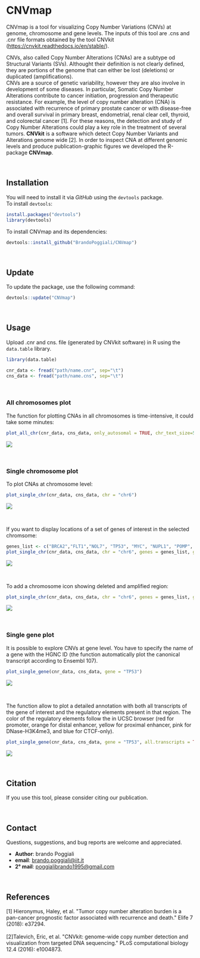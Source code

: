 # CNVmap
 CNVmap is a tool for visualizing Copy Number Variations (CNVs) at genome, chromosome and gene levels. The inputs of this tool are .cns and .cnr file formats obtained by the tool CNVkit (https://cnvkit.readthedocs.io/en/stable/).
 
CNVs, also called Copy Number Alterations (CNAs) are a subtype od Structural Variants (SVs). Althought their definition is not clearly defined, they are portions of the genome that can either be lost (deletions) or duplicated (amplifications).<br />
CNVs are a source of genetic variability, however they are also involve in development of some diseases. In particular, Somatic Copy Number Alterations contribute to cancer initiation, progression and therapeutic resistance. For example, the level of copy number alteration (CNA) is associated with recurrence of primary prostate cancer or with disease-free and overall survival in primary breast, endometrial, renal clear cell, thyroid, and colorectal cancer [1]. For these reasons, the detection and study of Copy Number Alterations could play a key role in the treatment of several tumors. **CNVkit** is a software which detect Copy Number Variants and Alterations genome wide [2]. In order to inspect CNA at different genomic levels and produce publication-graphic figures we developed the R-package **CNVmap**. 

&nbsp;

## Installation

You will need to install it via _GitHub_ using the `devtools` package.<br /> 
To install `devtools`:

```r
install.packages("devtools")
library(devtools)
```

To install CNVmap and its dependencies:
```r
devtools::install_github("BrandoPoggiali/CNVmap")
```
&nbsp;

## Update
To update the package, use the following command:
```r
devtools::update("CNVmap")
```
&nbsp;

## Usage
Upload .cnr and cns. file (generated by CNVkit software) in R using the `data.table` library.

```r
library(data.table)

cnr_data <- fread("path/name.cnr", sep="\t")
cns_data <- fread("path/name.cns", sep="\t")
```
&nbsp;
### All chromosomes plot
The function for plotting CNAs in all chromosomes is time-intensive, it could take some minutes:

```r
plot_all_chr(cnr_data, cns_data, only_autosomal = TRUE, chr_text_size=5)
```

![](img/All_autosomes.png)


&nbsp;

### Single chromosome plot
To plot CNAs at chromosome level: 

```r
plot_single_chr(cnr_data, cns_data, chr = "chr6")
```
![](img/Chromosome_6.png)

&nbsp;

If you want to display locations of a set of genes of interest in the selected chromsome: 

```r
genes_list <- c("BRCA2","FLT1","NOL7", "TP53", "MYC", "NUPL1", "POMP", "HLA-A", "SOX21", "ARG1", "MYO6", "ELOVL5")
plot_single_chr(cnr_data, cns_data, chr = "chr6", genes = genes_list, gene_text_size = 3.3)
```

![](img/Chromosome_6_genes.png)

&nbsp;

To add a chromosome icon showing deleted and amplified region:

```r
plot_single_chr(cnr_data, cns_data, chr = "chr6", genes = genes_list, gene_text_size = 3.3, chr_picture = TRUE)
```

![](img/Chromosome_6_genes_icon.png)

&nbsp;

### Single gene plot
It is possible to explore CNVs at gene level. You have to specify the name of a gene with the HGNC ID (the function automatically plot the canonical transcript according to Ensembl 107).

```r
plot_single_gene(cnr_data, cns_data, gene = "TP53")
```
![](img/TP53.png)

&nbsp;

The function allow to plot a detailed annotation with both all transcripts of the gene of interest and the regulatory elements present in that region. 
The color of the regulatory elements follow the in UCSC browser (red for promoter, orange for distal enhancer, yellow for proximal enhancer, pink for DNase-H3K4me3, and blue for CTCF-only).

```r
plot_single_gene(cnr_data, cns_data, gene = "TP53", all.transcripts = TRUE, regulatory.elements = TRUE)
```

![](img/TP53_annotated.png)

&nbsp;

## Citation
If you use this tool, please consider citing our publication.

&nbsp;

## Contact

Questions, suggestions, and bug reports are welcome and appreciated.
- **Author**: brando Poggiali
- **email**: brando.poggiali@iit.it
- **2° mail**: poggialibrando1995@gmail.com

&nbsp;

## References
[1] Hieronymus, Haley, et al. "Tumor copy number alteration burden is a pan-cancer prognostic factor associated with recurrence and death." Elife 7 (2018): e37294.<br />
<br />
[2]Talevich, Eric, et al. "CNVkit: genome-wide copy number detection and visualization from targeted DNA sequencing." PLoS computational biology 12.4 (2016): e1004873.
